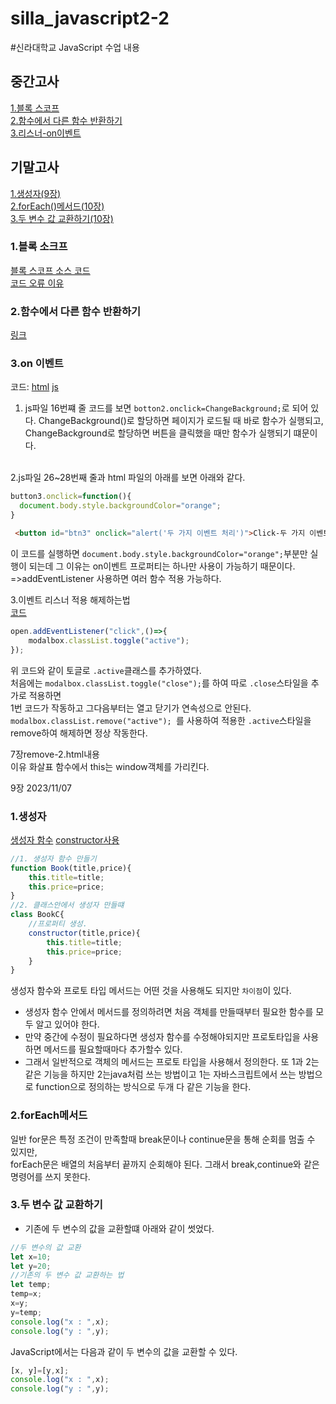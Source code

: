# silla_javascript2-2
#신라대학교 JavaScript 수업 내용
## 중간고사
[1.블록 스코프](#1블록-소크프) <br>
[2.함수에서 다른 함수 반환하기](#2함수에서-다른-함수-반환하기) <br>
[3.리스너-on이벤트](#3on-이벤트) <br>
## 기말고사
[1.생성자(9장)](#1생성자) <br>
[2.forEach()메서드(10장)](#2forEach메서드) <br>
[3.두 변수 값 교환하기(10장)](#3두-변수-값-교환하기) <br>



### 1\.블록 소크프
[블록 스코프 소스 코드](https://github.com/noah-wilson0/silla_javascript2-2/blob/main/4%EC%9E%A5/js/scope-4.js)<br>
[코드 오류 이유](https://velog.io/@noah-wilson0/%EB%B8%94%EB%A1%9D-%EC%86%8C%EC%BD%94%ED%94%84) <br>

### 2\.함수에서 다른 함수 반환하기
[링크](https://velog.io/@noah-wilson0/%ED%95%A8%EC%88%98%EC%97%90%EC%84%9C-%EB%8B%A4%EB%A5%B8-%ED%95%A8%EC%88%98-%EB%B0%98%ED%99%98%ED%95%98%EA%B8%B0)
<br>

### 3\.on 이벤트
코드:
[html](https://github.com/noah-wilson0/silla_javascript2-2/blob/main/6%EC%9E%A5/event-1.html)
[js](https://github.com/noah-wilson0/silla_javascript2-2/blob/main/6%EC%9E%A5/js/event.js)
<br>
1. js파일 16번쨰 줄 코드를 보면 `botton2.onclick=ChangeBackground;`로 되어 있다.
ChangeBackground()로 할당하면 페이지가 로드될 때 바로 함수가 실행되고, ChangeBackground로 할당하면 버튼을 클릭했을 때만 함수가 실행되기 떄문이다.
<br>
2.js파일 26~28번째 줄과 html 파일의 아래를 보면 아래와 같다.<br>

```javascript
button3.onclick=function(){
  document.body.style.backgroundColor="orange";
}
```

```html
 <button id="btn3" onclick="alert('두 가지 이벤트 처리')">Click-두 가지 이벤트 처리</button>
```
이 코드를 실행하면 `document.body.style.backgroundColor="orange";`부분만 실행이 되는데 
그 이유는 on이벤트 프로퍼티는 하나만 사용이 가능하기 때문이다. <br>
 =>addEventListener 사용하면 여러 함수 적용 가능하다.<br>

3.이벤트 리스너 적용 해제하는법 <br>
[코드](https://github.com/noah-wilson0/silla_javascript2-2/blob/main/6%EC%9E%A5/js/modal.js) <br>
```javascript
open.addEventListener("click",()=>{
    modalbox.classList.toggle("active");
});
```
위 코드와 같이  토글로 `.active`클래스를 추가하였다. <br>
처음에는 `modalbox.classList.toggle("close");`를 하여 따로 `.close`스타일을 추가로 적용하면<br>
1번 코드가 작동하고 그다음부터는 열고 닫기가 연속성으로 안된다.<br>
`modalbox.classList.remove("active"); `를 사용하여 적용한 `.active`스타일을 remove하여 해제하면 정상 작동한다.<br>

7장remove-2.html내용<br>
이유 화살표 함수에서 this는 window객체를 가리킨다.<br>

9장 2023/11/07<br>
### 1\.생성자
[생성자 함수](https://github.com/noah-wilson0/silla_javascript2-2/blob/main/9%EC%9E%A5/js/inheri-1.js)
[constructor사용](https://github.com/noah-wilson0/silla_javascript2-2/blob/main/9%EC%9E%A5/js/inheri-2.js)
``` javascript
//1. 생성자 함수 만들기
function Book(title,price){
    this.title=title;
    this.price=price;
}
//2. 클래스안에서 생성자 만들떄
class BookC{
    //프로퍼티 생성.
    constructor(title,price){
        this.title=title;
        this.price=price;
    }
}
```
생성자 함수와 프로토 타입 메서드는 어떤 것을 사용해도 되지만 `차이점`이 있다.
- 생성자 함수 안에서 메서드를 정의하려면 처음 객체를 만들때부터 필요한 함수를 모두 알고 있어야 한다.
- 만약 중간에 수정이 필요하다면 생성자 함수를 수정해야되지만 프로토타입을 사용하면 메서드를 필요할때마다 추가할수 있다.
- 그래서 일반적으로 객체의 메서드는 프로토 타입을 사용해서 정의한다.
또 1과 2는 같은 기능을 하지만 2는java처럼 쓰는 방법이고 1는 자바스크립트에서 쓰는 방법으로 function으로 정의하는 방식으로 두개 다 같은 기능을 한다. <br>

### 2\.forEach메서드
일반 for문은 특정 조건이 만족할때 break문이나 continue문을 통해 순회를 멈출 수 있지만, <br>
forEach문은 배열의 처음부터 끝까지 순회해야 된다. 그래서 break,continue와 같은 명령어를 쓰지 못한다.

### 3\.두 변수 값 교환하기

- 기존에 두 변수의 값을 교환할떄 아래와 같이 썻었다.
```javascript
//두 변수의 값 교환
let x=10;
let y=20;
//기존의 두 변수 값 교환하는 법
let temp;
temp=x;
x=y;
y=temp;
console.log("x : ",x);
console.log("y : ",y);
```
JavaScript에서는 다음과 같이 두 변수의 값을 교환할 수 있다.
```javascript
[x, y]=[y,x];
console.log("x : ",x);
console.log("y : ",y);
```







